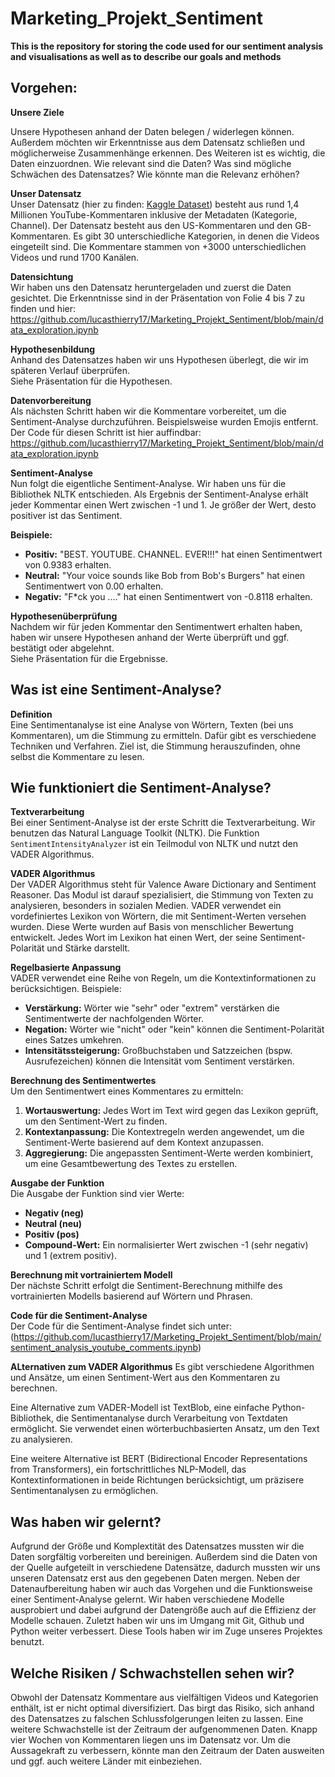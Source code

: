 # Marketing_Projekt_Sentiment
**This is the repository for storing the code used for our sentiment analysis and visualisations as well as to describe our goals and methods**

## Vorgehen:

**Unsere Ziele**

Unsere Hypothesen anhand der Daten belegen / widerlegen können. Außerdem möchten wir Erkenntnisse aus dem Datensatz schließen und möglicherweise Zusammenhänge erkennen.
Des Weiteren ist es wichtig, die Daten einzuordnen. Wie relevant sind die Daten? Was sind mögliche Schwächen des Datensatzes? Wie könnte man die Relevanz erhöhen?

**Unser Datensatz**  
Unser Datensatz (hier zu finden: [Kaggle Dataset](https://www.kaggle.com/datasets/datasnaek/youtube?select=USvideos.csv)) besteht aus rund 1,4 Millionen YouTube-Kommentaren inklusive der Metadaten (Kategorie, Channel). Der Datensatz besteht aus den US-Kommentaren und den GB-Kommentaren. Es gibt 30 unterschiedliche Kategorien, in denen die Videos eingeteilt sind. Die Kommentare stammen von +3000 unterschiedlichen Videos und rund 1700 Kanälen.

**Datensichtung**  
Wir haben uns den Datensatz heruntergeladen und zuerst die Daten gesichtet. Die Erkenntnisse sind in der Präsentation von Folie 4 bis 7 zu finden und hier:  
https://github.com/lucasthierry17/Marketing_Projekt_Sentiment/blob/main/data_exploration.ipynb

**Hypothesenbildung**  
Anhand des Datensatzes haben wir uns Hypothesen überlegt, die wir im späteren Verlauf überprüfen.  
Siehe Präsentation für die Hypothesen.

**Datenvorbereitung**  
Als nächsten Schritt haben wir die Kommentare vorbereitet, um die Sentiment-Analyse durchzuführen. Beispielsweise wurden Emojis entfernt.  
Der Code für diesen Schritt ist hier auffindbar:  
https://github.com/lucasthierry17/Marketing_Projekt_Sentiment/blob/main/data_exploration.ipynb

**Sentiment-Analyse**  
Nun folgt die eigentliche Sentiment-Analyse. Wir haben uns für die Bibliothek NLTK entschieden. Als Ergebnis der Sentiment-Analyse erhält jeder Kommentar einen Wert zwischen -1 und 1. Je größer der Wert, desto positiver ist das Sentiment. 

**Beispiele:**
- **Positiv:** "BEST. YOUTUBE. CHANNEL. EVER!!!" hat einen Sentimentwert von 0.9383 erhalten.
- **Neutral:** "Your voice sounds like Bob from Bob's Burgers" hat einen Sentimentwert von 0.00 erhalten.
- **Negativ:** "F*ck you ...." hat einen Sentimentwert von -0.8118 erhalten.

**Hypothesenüberprüfung**  
Nachdem wir für jeden Kommentar den Sentimentwert erhalten haben, haben wir unsere Hypothesen anhand der Werte überprüft und ggf. bestätigt oder abgelehnt.  
Siehe Präsentation für die Ergebnisse.

## Was ist eine Sentiment-Analyse?

**Definition**  
Eine Sentimentanalyse ist eine Analyse von Wörtern, Texten (bei uns Kommentaren), um die Stimmung zu ermitteln. Dafür gibt es verschiedene Techniken und Verfahren. Ziel ist, die Stimmung herauszufinden, ohne selbst die Kommentare zu lesen.

## Wie funktioniert die Sentiment-Analyse?

**Textverarbeitung**  
Bei einer Sentiment-Analyse ist der erste Schritt die Textverarbeitung. Wir benutzen das Natural Language Toolkit (NLTK). Die Funktion `SentimentIntensityAnalyzer` ist ein Teilmodul von NLTK und nutzt den VADER Algorithmus.

**VADER Algorithmus**  
Der VADER Algorithmus steht für Valence Aware Dictionary and Sentiment Reasoner. Das Modul ist darauf spezialisiert, die Stimmung von Texten zu analysieren, besonders in sozialen Medien. VADER verwendet ein vordefiniertes Lexikon von Wörtern, die mit Sentiment-Werten versehen wurden. Diese Werte wurden auf Basis von menschlicher Bewertung entwickelt. Jedes Wort im Lexikon hat einen Wert, der seine Sentiment-Polarität und Stärke darstellt.

**Regelbasierte Anpassung**  
VADER verwendet eine Reihe von Regeln, um die Kontextinformationen zu berücksichtigen. Beispiele:
- **Verstärkung:** Wörter wie "sehr" oder "extrem" verstärken die Sentimentwerte der nachfolgenden Wörter.
- **Negation:** Wörter wie "nicht" oder "kein" können die Sentiment-Polarität eines Satzes umkehren.
- **Intensitätssteigerung:** Großbuchstaben und Satzzeichen (bspw. Ausrufezeichen) können die Intensität vom Sentiment verstärken.

**Berechnung des Sentimentwertes**  
Um den Sentimentwert eines Kommentares zu ermitteln:
1. **Wortauswertung:** Jedes Wort im Text wird gegen das Lexikon geprüft, um den Sentiment-Wert zu finden.
2. **Kontextanpassung:** Die Kontextregeln werden angewendet, um die Sentiment-Werte basierend auf dem Kontext anzupassen.
3. **Aggregierung:** Die angepassten Sentiment-Werte werden kombiniert, um eine Gesamtbewertung des Textes zu erstellen.

**Ausgabe der Funktion**  
Die Ausgabe der Funktion sind vier Werte:
- **Negativ (neg)**
- **Neutral (neu)**
- **Positiv (pos)**
- **Compound-Wert:** Ein normalisierter Wert zwischen -1 (sehr negativ) und 1 (extrem positiv).

**Berechnung mit vortrainiertem Modell**  
Der nächste Schritt erfolgt die Sentiment-Berechnung mithilfe des vortrainierten Modells basierend auf Wörtern und Phrasen.

**Code für die Sentiment-Analyse**  
Der Code für die Sentiment-Analyse findet sich unter:  
(https://github.com/lucasthierry17/Marketing_Projekt_Sentiment/blob/main/sentiment_analysis_youtube_comments.ipynb)

**ALternativen zum VADER Algorithmus**
Es gibt verschiedene Algorithmen und Ansätze, um einen Sentiment-Wert aus den Kommentaren zu berechnen. 

Eine Alternative zum VADER-Modell ist TextBlob, eine einfache Python-Bibliothek, die Sentimentanalyse durch Verarbeitung von Textdaten ermöglicht. 
Sie verwendet einen wörterbuchbasierten Ansatz, um den Text zu analysieren. 

Eine weitere Alternative ist BERT (Bidirectional Encoder Representations from Transformers), ein fortschrittliches NLP-Modell, das Kontextinformationen
in beide Richtungen berücksichtigt, um präzisere Sentimentanalysen zu ermöglichen.

## Was haben wir gelernt?
Aufgrund der Größe und Komplextität des Datensatzes mussten wir die Daten sorgfältig vorbereiten und bereinigen. Außerdem sind die Daten von der Quelle aufgeteilt in 
verschiedene Datensätze, dadurch mussten wir uns unseren Datensatz erst aus den gegebenen Daten mergen. 
Neben der Datenaufbereitung haben wir auch das Vorgehen und die Funktionsweise einer Sentiment-Analyse gelernt. Wir haben verschiedene Modelle ausprobiert und dabei aufgrund der Datengröße auch auf die Effizienz der Modelle schauen. 
Zuletzt haben wir uns im Umgang mit Git, Github und Python weiter verbessert. Diese Tools haben wir im Zuge unseres Projektes benutzt.

## Welche Risiken / Schwachstellen sehen wir?
Obwohl der Datensatz Kommentare aus vielfältigen Videos und Kategorien enthält, ist er nicht optimal diversifiziert. Das birgt das Risiko, sich anhand des Datensatzes zu 
falschen Schlussfolgerungen leiten zu lassen. 
Eine weitere Schwachstelle ist der Zeitraum der aufgenommenen Daten. Knapp vier Wochen von Kommentaren liegen uns im Datensatz vor. Um die Aussagekraft zu verbessern, könnte man den Zeitraum der Daten ausweiten und ggf. auch weitere Länder mit einbeziehen. 









